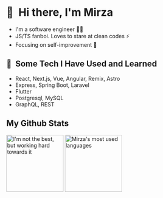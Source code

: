 <h1>🙈 &nbsp;Hi there, I'm Mirza</h1>
<ul>
  <li>I'm a software engineer 👨‍💻</li>
  <li>JS/TS fanboi. Loves to stare at clean codes ⚡</li>
  <li>Focusing on self-improvement 💪</li>
</ul>

<h2> 🚀 &nbsp;Some Tech I Have Used and Learned</h2>
<ul>
  <li>React, Next.js, Vue, Angular, Remix, Astro</li>
  <li>Express, Spring Boot, Laravel</li>
  <li>Flutter</li>
  <li>Postgresql, MySQL</li>
  <li>GraphQL, REST</li>
</ul>

<h2>My Github Stats</h2>
<div>
  <span>
    <img height=150 src="https://github-readme-stats.vercel.app/api?username=mirza-sync&theme=outrun&rank_icon=percentile" alt="I'm not the best, but working hard towards it" />
  </span>
  <span>
    <img height=150 src="https://github-readme-stats.vercel.app/api/top-langs/?username=mirza-sync&theme=outrun&layout=compact&hide=java,blade" alt="Mirza's most used languages" />
  </span>
</div>
